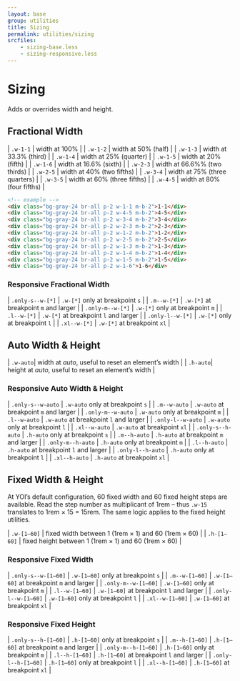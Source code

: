 ```yaml
---
layout: base
group: utilities
title: Sizing
permalink: utilities/sizing
srcfiles:
    - sizing-base.less
    - sizing-responsive.less
---
```


# Sizing

<p class="intro">Adds or overrides width and height.</p>

## Fractional Width

| `.w-1-1`  | width at 100%                 |
| `.w-1-2`  | width at 50% (half)           |
| `.w-1-3`  | width at 33.3% (third)        |
| `.w-1-4`  | width at 25% (quarter)        |
| `.w-1-5`  | width at 20% (fifth)          |
| `.w-1-6`  | width at 16.6% (sixth)        |
| `.w-2-3`  | width at 66.6%% (two thirds)  |
| `.w-2-5`  | width at 40% (two fifths)     |
| `.w-3-4`  | width at 75% (three quarters) |
| `.w-3-5`  | width at 60% (three fifths)   |
| `.w-4-5`  | width at 80% (four fifths)    |

```html
<!-- example -->
<div class="bg-gray-24 br-all p-2 w-1-1 m-b-2">1-1</div>
<div class="bg-gray-24 br-all p-2 w-4-5 m-b-2">4-5</div>
<div class="bg-gray-24 br-all p-2 w-3-4 m-b-2">3-4</div>
<div class="bg-gray-24 br-all p-2 w-2-3 m-b-2">2-3</div>
<div class="bg-gray-24 br-all p-2 w-1-2 m-b-2">1-2</div>
<div class="bg-gray-24 br-all p-2 w-2-5 m-b-2">2-5</div>
<div class="bg-gray-24 br-all p-2 w-1-3 m-b-2">1-3</div>
<div class="bg-gray-24 br-all p-2 w-1-4 m-b-2">1-4</div>
<div class="bg-gray-24 br-all p-2 w-1-5 m-b-2">1-5</div>
<div class="bg-gray-24 br-all p-2 w-1-6">1-6</div>
```

### Responsive Fractional Width

| `.only-s--w-[*]` | `.w-[*]` only at breakpoint `s`       |
| `.m--w-[*]`      | `.w-[*]` at breakpoint `m` and larger |
| `.only-m--w-[*]` | `.w-[*]` only at breakpoint `m`       |
| `.l--w-[*]`      | `.w-[*]` at breakpoint `l` and larger |
| `.only-l--w-[*]` | `.w-[*]` only at breakpoint `l`       |
| `.xl--w-[*]`     | `.w-[*]` at breakpoint `xl`           |

## Auto Width & Height

| `.w-auto`| width at *auto*, useful to reset an element’s width  |
| `.h-auto`| height at *auto*, useful to reset an element’s width |

### Responsive Auto Width & Height

| `.only-s--w-auto` | `.w-auto` only at breakpoint `s`       |
| `.m--w-auto`      | `.w-auto` at breakpoint `m` and larger |
| `.only-m--w-auto` | `.w-auto` only at breakpoint `m`       |
| `.l--w-auto`      | `.w-auto` at breakpoint `l` and larger |
| `.only-l--w-auto` | `.w-auto` only at breakpoint `l`       |
| `.xl--w-auto`     | `.w-auto` at breakpoint `xl`           |
| `.only-s--h-auto` | `.h-auto` only at breakpoint `s`       |
| `.m--h-auto`      | `.h-auto` at breakpoint `m` and larger |
| `.only-m--h-auto` | `.h-auto` only at breakpoint `m`       |
| `.l--h-auto`      | `.h-auto` at breakpoint `l` and larger |
| `.only-l--h-auto` | `.h-auto` only at breakpoint `l`       |
| `.xl--h-auto`     | `.h-auto` at breakpoint `xl`           |

## Fixed Width & Height

At YOI’s default configuration, 60 fixed width and 60 fixed height steps are available. Read the step number as multiplicant of 1rem – thus `.w-15` translates to 1rem &times; 15 = 15rem. The same logic applies to the fixed height utilities.

| `.w-[1–60]` | fixed width between 1 (1rem &times; 1) and 60 (1rem &times; 60)  |
| `.h-[1–60]` | fixed height between 1 (1rem &times; 1) and 60 (1rem &times; 60) |

### Responsive Fixed Width

| `.only-s--w-[1–60]` | `.w-[1–60]` only at breakpoint `s`       |
| `.m--w-[1–60]`      | `.w-[1–60]` at breakpoint `m` and larger |
| `.only-m--w-[1–60]` | `.w-[1–60]` only at breakpoint `m`       |
| `.l--w-[1–60]`      | `.w-[1–60]` at breakpoint `l` and larger |
| `.only-l--w-[1–60]` | `.w-[1–60]` only at breakpoint `l`       |
| `.xl--w-[1–60]`     | `.w-[1–60]` at breakpoint `xl`           |

### Responsive Fixed Height

| `.only-s--h-[1–60]` | `.h-[1–60]` only at breakpoint `s`       |
| `.m--h-[1–60]`      | `.h-[1–60]` at breakpoint `m` and larger |
| `.only-m--h-[1–60]` | `.h-[1–60]` only at breakpoint `m`       |
| `.l--h-[1–60]`      | `.h-[1–60]` at breakpoint `l` and larger |
| `.only-l--h-[1–60]` | `.h-[1–60]` only at breakpoint `l`       |
| `.xl--h-[1–60]`     | `.h-[1–60]` at breakpoint `xl`           |

